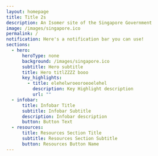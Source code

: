 ```yaml
---
layout: homepage
title: Title 2s
description: An Isomer site of the Singapore Government
image: /images/singapore.ico
permalink: /
notification: Here's a notification bar you can use!
sections:
  - hero:
      heroType: none
      background: /images/singapore.ico
      subtitle: Hero subtitle
      title: Hero titlZZZZ booo
      key_highlights:
        - title: elehelwroeoroeoelehel
          description: Key Highlight description
          url: ""
  - infobar:
      title: Infobar Title
      subtitle: Infobar Subtitle
      description: Infobar description
      button: Button Text
  - resources:
      title: Resources Section Title
      subtitle: Resources Section Subtitle
      button: Resources Button Name
---
```

